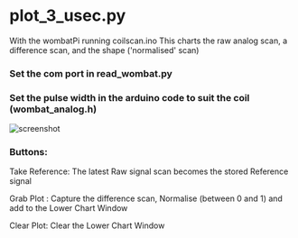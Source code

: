 # plot_3_usec.py

With the wombatPi running coilscan.ino
This charts the raw analog scan, a difference scan, and the shape ('normalised' scan)

### Set the com port in read_wombat.py
### Set the pulse width in the arduino code to suit the coil (wombat_analog.h)


![screenshot](https://www.wombatpi.net/images/au_one_dollar_scan.PNG)


### Buttons:

Take Reference:   The latest Raw signal scan becomes the stored Reference signal

Grab Plot :       Capture the difference scan, Normalise (between 0 and 1) and add to the Lower Chart Window

Clear Plot:       Clear the Lower Chart Window

